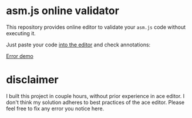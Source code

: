 # asm.js online validator

This repository provides online editor to validate your `asm.js` code without
executing it.

Just paste your code [into the editor](http://anvaka.github.io/asmalidator/) and
check annotations:

[Error demo](https://raw.githubusercontent.com/anvaka/asmalidator/mdeia/error_demo.png)

# disclaimer

I built this project in couple hours, without prior experience in ace editor.
I don't think my solution adheres to best practices of the ace editor. Please
feel free to fix any error you notice here.
